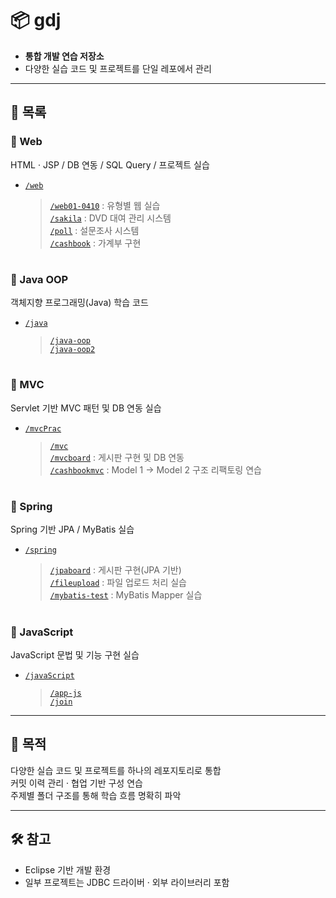 # 📦 gdj

- **통합 개발 연습 저장소**  
- 다양한 실습 코드 및 프로젝트를 단일 레포에서 관리

---

## 📂 목록

### 🔹 Web
HTML · JSP / DB 연동 / SQL Query / 프로젝트 실습

- [`/web`](./web)  
  > [`/web01-0410`](./web/web01-0410) : 유형별 웹 실습  
  > [`/sakila`](./web/sakila) : DVD 대여 관리 시스템  
  > [`/poll`](./web/poll) : 설문조사 시스템  
  > [`/cashbook`](./web/cashbook) : 가계부 구현  

#

### 🔹 Java OOP
객체지향 프로그래밍(Java) 학습 코드

- [`/java`](./java)  
  > [`/java-oop`](./java/java-oop)  
  > [`/java-oop2`](./java/java-oop2)  

#

### 🔹 MVC
Servlet 기반 MVC 패턴 및 DB 연동 실습

- [`/mvcPrac`](./mvcPrac)  
  > [`/mvc`](./mvcPrac/mvc)  
  > [`/mvcboard`](./mvcPrac/mvcboard) : 게시판 구현 및 DB 연동  
  > [`/cashbookmvc`](./mvcPrac/cashbookmvc) : Model 1 → Model 2 구조 리팩토링 연습

#

### 🔹 Spring
Spring 기반 JPA / MyBatis 실습

- [`/spring`](./spring)  
  > [`/jpaboard`](./spring/jpaboard) : 게시판 구현(JPA 기반)  
  > [`/fileupload`](./spring/fileupload) : 파일 업로드 처리 실습  
  > [`/mybatis-test`](./spring/mybatis-test) : MyBatis Mapper 실습  

#

### 🔹 JavaScript
JavaScript 문법 및 기능 구현 실습

- [`/javaScript`](./javaScript)  
  > [`/app-js`](./javaScript/app-js)  
  > [`/join`](./javaScript/join)  

---

## 🎯 목적

다양한 실습 코드 및 프로젝트를 하나의 레포지토리로 통합  
커밋 이력 관리 · 협업 기반 구성 연습  
주제별 폴더 구조를 통해 학습 흐름 명확히 파악  

---

## 🛠️ 참고

- Eclipse 기반 개발 환경  
- 일부 프로젝트는 JDBC 드라이버 · 외부 라이브러리 포함
